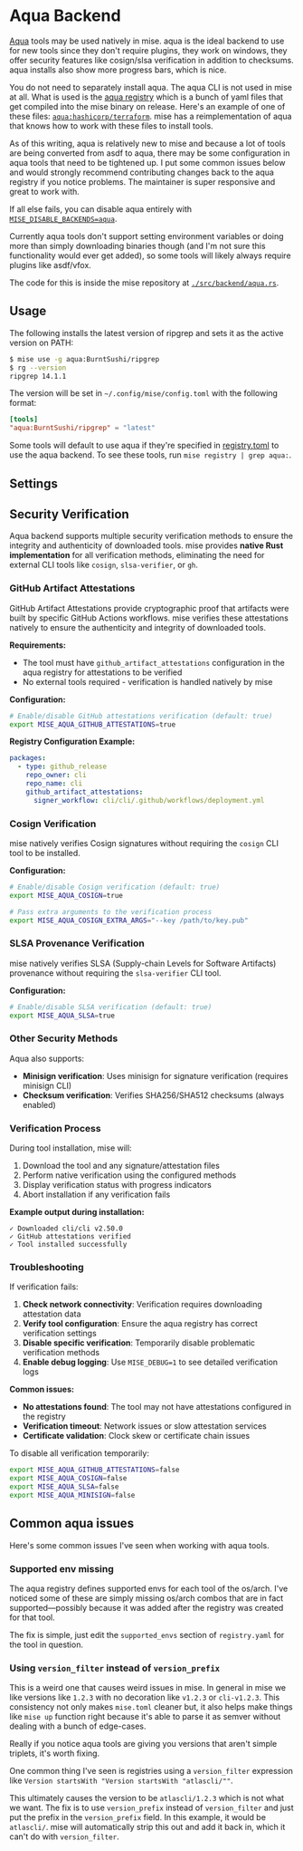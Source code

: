# Aqua Backend

[Aqua](https://aquaproj.github.io/) tools may be used natively in mise. aqua is the ideal backend
to use for new tools since they don't require plugins, they work on windows, they offer security
features like cosign/slsa verification in addition to checksums. aqua installs also show more progress
bars, which is nice.

You do not need to separately install aqua. The aqua CLI is not used in mise at all. What is used is
the [aqua registry](https://github.com/aquaproj/aqua-registry) which is a bunch of yaml files that get compiled into the mise binary on release.
Here's an example of one of these files: [`aqua:hashicorp/terraform`](https://github.com/aquaproj/aqua-registry/blob/main/pkgs/hashicorp/terraform/registry.yaml).
mise has a reimplementation of aqua that knows how to work with these files to install tools.

As of this writing, aqua is relatively new to mise and because a lot of tools are being converted from
asdf to aqua, there may be some configuration in aqua tools that need to be tightened up. I put some
common issues below and would strongly recommend contributing changes back to the aqua registry if you
notice problems. The maintainer is super responsive and great to work with.

If all else fails, you can disable aqua entirely with [`MISE_DISABLE_BACKENDS=aqua`](/configuration/settings.html#disable_backends).

Currently aqua tools don't support setting environment variables or doing more than simply downloading
binaries though (and I'm not sure this functionality would ever get added), so some tools will likely
always require plugins like asdf/vfox.

The code for this is inside the mise repository at [`./src/backend/aqua.rs`](https://github.com/jdx/mise/blob/main/src/backend/aqua.rs).

## Usage

The following installs the latest version of ripgrep and sets it as the active version on PATH:

```sh
$ mise use -g aqua:BurntSushi/ripgrep
$ rg --version
ripgrep 14.1.1
```

The version will be set in `~/.config/mise/config.toml` with the following format:

```toml
[tools]
"aqua:BurntSushi/ripgrep" = "latest"
```

Some tools will default to use aqua if they're specified in [registry.toml](https://github.com/jdx/mise/blob/main/registry.toml)
to use the aqua backend. To see these tools, run `mise registry | grep aqua:`.

## Settings

<script setup>
import Settings from '/components/settings.vue';
</script>
<Settings child="aqua" :level="3" />

## Security Verification

Aqua backend supports multiple security verification methods to ensure the integrity and authenticity of downloaded tools. mise provides **native Rust implementation** for all verification methods, eliminating the need for external CLI tools like `cosign`, `slsa-verifier`, or `gh`.

### GitHub Artifact Attestations

GitHub Artifact Attestations provide cryptographic proof that artifacts were built by specific GitHub Actions workflows. mise verifies these attestations natively to ensure the authenticity and integrity of downloaded tools.

**Requirements:**

- The tool must have `github_artifact_attestations` configuration in the aqua registry for attestations to be verified
- No external tools required - verification is handled natively by mise

**Configuration:**

```bash
# Enable/disable GitHub attestations verification (default: true)
export MISE_AQUA_GITHUB_ATTESTATIONS=true
```

**Registry Configuration Example:**

```yaml
packages:
  - type: github_release
    repo_owner: cli
    repo_name: cli
    github_artifact_attestations:
      signer_workflow: cli/cli/.github/workflows/deployment.yml
```

### Cosign Verification

mise natively verifies Cosign signatures without requiring the `cosign` CLI tool to be installed.

**Configuration:**

```bash
# Enable/disable Cosign verification (default: true)
export MISE_AQUA_COSIGN=true

# Pass extra arguments to the verification process
export MISE_AQUA_COSIGN_EXTRA_ARGS="--key /path/to/key.pub"
```

### SLSA Provenance Verification

mise natively verifies SLSA (Supply-chain Levels for Software Artifacts) provenance without requiring the `slsa-verifier` CLI tool.

**Configuration:**

```bash
# Enable/disable SLSA verification (default: true)
export MISE_AQUA_SLSA=true
```

### Other Security Methods

Aqua also supports:

- **Minisign verification**: Uses minisign for signature verification (requires minisign CLI)
- **Checksum verification**: Verifies SHA256/SHA512 checksums (always enabled)

### Verification Process

During tool installation, mise will:

1. Download the tool and any signature/attestation files
2. Perform native verification using the configured methods
3. Display verification status with progress indicators
4. Abort installation if any verification fails

**Example output during installation:**

```
✓ Downloaded cli/cli v2.50.0
✓ GitHub attestations verified
✓ Tool installed successfully
```

### Troubleshooting

If verification fails:

1. **Check network connectivity**: Verification requires downloading attestation data
2. **Verify tool configuration**: Ensure the aqua registry has correct verification settings
3. **Disable specific verification**: Temporarily disable problematic verification methods
4. **Enable debug logging**: Use `MISE_DEBUG=1` to see detailed verification logs

**Common issues:**

- **No attestations found**: The tool may not have attestations configured in the registry
- **Verification timeout**: Network issues or slow attestation services
- **Certificate validation**: Clock skew or certificate chain issues

To disable all verification temporarily:

```bash
export MISE_AQUA_GITHUB_ATTESTATIONS=false
export MISE_AQUA_COSIGN=false
export MISE_AQUA_SLSA=false
export MISE_AQUA_MINISIGN=false
```

## Common aqua issues

Here's some common issues I've seen when working with aqua tools.

### Supported env missing

The aqua registry defines supported envs for each tool of the os/arch. I've noticed some of these
are simply missing os/arch combos that are in fact supported—possibly because it was added after
the registry was created for that tool.

The fix is simple, just edit the `supported_envs` section of `registry.yaml` for the tool in question.

### Using `version_filter` instead of `version_prefix`

This is a weird one that causes weird issues in mise. In general in mise we like versions like
`1.2.3` with no decoration like `v1.2.3` or `cli-v1.2.3`. This consistency not only makes `mise.toml`
cleaner but, it also helps make things like `mise up` function right because it's able to parse it as
semver without dealing with a bunch of edge-cases.

Really if you notice aqua tools are giving you versions that aren't simple triplets, it's worth fixing.

One common thing I've seen is registries using a `version_filter` expression like `Version startsWith "Version startsWith "atlascli/""`.

This ultimately causes the version to be `atlascli/1.2.3` which is not what we want. The fix is to use
`version_prefix` instead of `version_filter` and just put the prefix in the `version_prefix` field.
In this example, it would be `atlascli/`. mise will automatically strip this out and add it back in,
which it can't do with `version_filter`.

